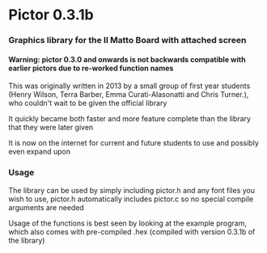 # Pictor 0.3.1b
### Graphics library for the Il Matto Board with attached screen

#### Warning: pictor 0.3.0 and onwards is not backwards compatible with earlier pictors due to re-worked function names

This was originally written in 2013 by a small group of first year students (Henry Wilson, Terra Barber, Emma Curati-Alasonatti and Chris Turner.), who couldn't wait to be given the official library

It quickly became both faster and more feature complete than the library that they were later given

It is now on the internet for current and future students to use and possibly even expand upon

### Usage

The library can be used by simply including pictor.h and any font files you wish to use, pictor.h automatically includes pictor.c so no special compile arguments are needed

Usage of the functions is best seen by looking at the example program, which also comes with pre-compiled .hex (compiled with version 0.3.1b of the library)
